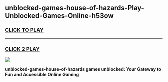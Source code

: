 
## unblocked-games-house-of-hazards-Play-Unblocked-Games-Online-h53ow
<h3>
<a href="https://premium76.site?title=unblocked-games-house-of-hazards&ref=25A">CLICK TO PLAY</a></h3>
<hr>

<h3>
<a href="https://premium76.site?title=unblocked-games-house-of-hazards&ref=25A">CLICK 2 PLAY</a>
  
</h3>

<a href="https://premium76.site?title=unblocked-games-house-of-hazards&ref=25A"><img src="https://clearcache.store/games.png"></a>


**unblocked-games-house-of-hazards games unblocked: Your Gateway to Fun and Accessible Online Gaming**
